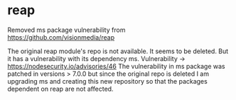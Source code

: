 # reap

Removed ms package vulnerability from https://github.com/visionmedia/reap

The original reap module's repo is not available. It seems to be deleted. But it has a vulnerability with its dependency ms. Vulnerability -> https://nodesecurity.io/advisories/46 The vulnerability in ms package was patched in versions > 7.0.0 but since the original repo is deleted I am upgrading ms and creating this new repository so that the packages dependent on reap are not affected.
